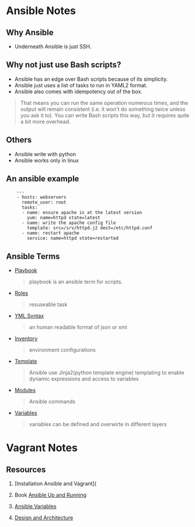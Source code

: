 # Ansible Notes

## Why Ansible
* Underneath Ansible is just SSH.
## Why not just use Bash scripts? 
* Ansible has an edge over Bash scripts because of its simplicity.
* Ansible just uses a list of tasks to run in YAML2 format. 
* Ansible also comes with idempotency out of the box. 
> That means you can run the same operation numerous times, and the output will remain consistent (i.e. it won't do something twice unless you ask it to). You can write Bash scripts this way, but it requires quite a bit more overhead.

## Others
* Ansible write with python 
* Ansible works only in linux

## An ansible example

```
    ---
    - hosts: webservers
      remote_user: root
      tasks:
      - name: ensure apache is at the latest version
        yum: name=httpd state=latest
      - name: write the apache config file
        template: src=/srv/httpd.j2 dest=/etc/httpd.conf
      - name: restart apache
        service: name=httpd state=restarted
```
## Ansible Terms

  * [Playbook](http://docs.ansible.com/ansible/playbooks.html)
    > playbook is an ansible term for scripts. 


  * [Roles](http://docs.ansible.com/ansible/playbooks_roles.html)
   
    > resuseable task

  * [YML Syntax](http://docs.ansible.com/ansible/YAMLSyntax.html)  
  
    > an human readable format of json or xml

  * [Inventory](http://docs.ansible.com/ansible/intro_inventory.html)  

    > environment configurations

  * [Template](http://docs.ansible.com/ansible/playbooks_templating.html)  
  
    > Ansible use Jinja2(python template engine) templating to enable dynamic expressions and access to variables

  * [Modules](http://docs.ansible.com/ansible/playbooks_templating.html)  

    > Ansible commands

  * [Variables](http://docs.ansible.com/ansible/playbooks_variables.html)

    > variables can be defined and overwirte in different layers

Vagrant Notes
=====================



Resources
---------------------
1. [Installation Ansible and Vagrant](

2. Book [Ansible Up and Running](https://jira.vasco.com/confluence/download/attachments/2392392/Ansible_Up_and_Running.pdf?version=1&modificationDate=1445007305543&api=v2)

3. [Ansible Variables](http://docs.ansible.com/ansible/playbooks_variables.html)

4. [Design and Architecture](https//jira.vasco.com/confluence/pages/viewpage.action?pageId=4849700)



